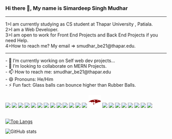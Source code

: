 ### Hi there 👋, My name is Simardeep Singh Mudhar
<hr/>
1>I am currently studying as CS student at Thapar University , Patiala.<br/>
2>I am a Web Developer.<br/>
3>I am open to work for Front End Projects and Back End Projects if you need Help.<br/>
4>How to reach me? My email => smudhar_be21@thapar.edu.
<hr/>
<div style="display:flex,flex-direction: row">
 <div>
- 🔭 I’m currently working on Self web dev projects... <br/>
- 👯 I’m looking to collaborate on MERN Projects.<br/>
- 📫 How to reach me: smudhar_be21@thapar.edu <br/>
- 😄 Pronouns: He/Him <br/>
- ⚡ Fun fact: Glass balls can bounce higher than Rubber Balls. <br/>
 </div>
<br/>


<div>
<img src="https://cdn.iconscout.com/icon/free/png-256/html5-40-1175193.png" style="height:40px"/>
<img src="https://upload.wikimedia.org/wikipedia/commons/thumb/6/62/CSS3_logo.svg/2048px-CSS3_logo.svg.png" style="height:40px"/>
<img src="https://upload.wikimedia.org/wikipedia/commons/thumb/9/99/Unofficial_JavaScript_logo_2.svg/480px-Unofficial_JavaScript_logo_2.svg.png" style="height:40px"/>
<img src="https://cdn.freebiesupply.com/logos/thumbs/2x/react-1-logo.png" style="height:40px"/>
<img src="https://cdn.freebiesupply.com/logos/thumbs/2x/nodejs-1-logo.png" style="height:40px"/>
<img src="https://res.cloudinary.com/crunchbase-production/image/upload/c_lpad,f_auto,q_auto:eco,dpr_1/erkxwhl1gd48xfhe2yld" style="height:40px"/>
<img src="https://symbols.getvecta.com/stencil_79/88_expressjs-icon.54bb6035d3.jpg" style="height:40px"/>
<img src="https://logos-world.net/wp-content/uploads/2021/10/Python-Symbol.png" style="height:40px"/>
<img src="https://i.pinimg.com/originals/6e/46/e7/6e46e7dbe2bb73dacc055e5dbd85c3ad.png" style="height:40px"/>
<img src="https://e7.pngegg.com/pngimages/46/626/png-clipart-c-logo-the-c-programming-language-computer-icons-computer-programming-source-code-programming-miscellaneous-template.png" style="height:40px"/>
<img src="https://iconape.com/wp-content/png_logo_vector/git-icon.png" style="height:40px"/>
 <img src="https://www.adminbyaccident.com/wp-content/uploads/2017/11/mysql-export-import.jpg" style="height:40px"/>
<img src="https://www.gstatic.com/devrel-devsite/prod/v1a2d2d725c48303ffd65eb7122e57032dbf9bb148227658cacdfddf0dcae1e46/firebase/images/touchicon-180.png" style="height:40px"/>
<img src="https://raw.githubusercontent.com/github/explore/80688e429a7d4ef2fca1e82350fe8e3517d3494d/topics/mongoose/mongoose.png" style="height:40px"/>
<img src="https://v4.mui.com/static/logo.png" style="height:40px"/>
<img src="https://raw.githubusercontent.com/reduxjs/redux/master/logo/logo.png" style="height:40px"/>
<img src="https://www.tpisoftware.com/tpu/File/html/202009/20200929151429/images/20200926171128.png" style="height:40px"/>
<img src="https://cdn.freebiesupply.com/logos/large/2x/figma-1-logo-png-transparent.png" style="height:40px"/>
<img src="https://stripe.com/img/v3/home/twitter.png" style="height:40px"/>
<img src="https://symbols.getvecta.com/stencil_25/40_jest.5fde12ec22.png" style="height:40px"/>
<img src="https://seeklogo.com/images/P/puppeteer-logo-254C5F1692-seeklogo.com.png" style="height:40px"/>
<img src="https://upload.wikimedia.org/wikipedia/commons/9/96/Socket-io.svg" style="height:40px"/>

 </div>
 </div>
 <br/>

 
[![Top Langs](https://github-readme-stats.vercel.app/api/top-langs/?username=SimardeepSingh1450)](https://github.com/anuraghazra/github-readme-stats)


![GitHub stats](https://github-readme-stats.vercel.app/api?username=SimardeepSingh1450&show_icons=true)  

